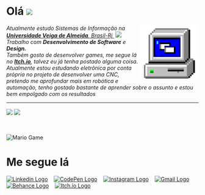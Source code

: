 # Olá <img src="https://github.com/TheDudeThatCode/TheDudeThatCode/blob/master/Assets/Hi.gif" width="20px">
<img align="right" alt="PC GIF" src="https://github.com/TheDudeThatCode/TheDudeThatCode/blob/master/Assets/PC.gif" width="155" />

<p>
  <em>
    Atualmente estudo Sistemas de Informação na <a href="https://www.uva.br/"> <b>Universidade Veiga de Almeida</b>, Brasil-Rj </a>&nbsp;<img src="https://github.com/TheDudeThatCode/TheDudeThatCode/blob/master/Assets/Earth.gif" width="20px"></br>
    Trabalho com <b>Desenvolvimento de Software</b> e <b>Design.</b></br>
    Também gosto de desenvolver games, me segue lá no <a href="https://nicholasaffonso.itch.io/"><b>Itch.io</b></a>, talvez eu já tenha postado alguma coisa.
    Atualmente estou estudando eletrônica por conta própria no projeto de desenvolver uma CNC, pretendo me aprofundar mais em robótica e automação, tenho gostado bastante de aprender sobre o assunto e estou bem empolgado com os resultados
    </em>
</p>

---

 <img align="center" src="https://github-readme-stats.vercel.app/api/top-langs/?username=NicholasAffonso&theme=dark&hide_langs_below=1"/> <img align="center" src="https://github-readme-stats.vercel.app/api?username=NicholasAffonso&show_icons=true&theme=dark&line_height=27"/>

</br>
</br>

<img align="center" src="https://media0.giphy.com/media/sk6yL9EGVeAcE/giphy.gif?cid=790b7611c009b934d00849f143cf321d478f51cc816f48ec&rid=giphy.gif&ct=g" alt="Mario Game" width="550">

</br>

# Me segue lá

[<img src="https://cdn.jsdelivr.net/gh/devicons/devicon/icons/linkedin/linkedin-original.svg" alt="Linkedin Logo" width="32">](https://in.linkedin.com/in/TheDudeThatCode)&nbsp; &nbsp; 
[<img src="https://www.seekpng.com/png/full/932-9322813_codepen-icon-logo-black-and-white-png-format.png" alt="CodePen Logo" width="32">](https://codepen.io/nicholasaffonso)&nbsp; &nbsp;
[<img src="https://cdn-icons-png.flaticon.com/512/174/174855.png" alt="Instagram Logo" width="32">](https://www.instagram.com/nicholas_affonso/)&nbsp; &nbsp;
[<img src="https://github.com/TheDudeThatCode/TheDudeThatCode/blob/master/Assets/Gmail.svg" alt="Gmail Logo" height="32">](mailto:nicholasaffonsop@gmail.com)&nbsp; &nbsp;
[<img src="https://cdn.jsdelivr.net/gh/devicons/devicon/icons/behance/behance-original.svg" alt="Behance Logo" height="32"/>](https://www.behance.net/nicholasaf0f9a)&nbsp; &nbsp;
[<img src="https://static.itch.io/images/itchio-textless-white.svg" alt="Itch.io Logo" height="32"/>](https://nicholasaffonso.itch.io/)
